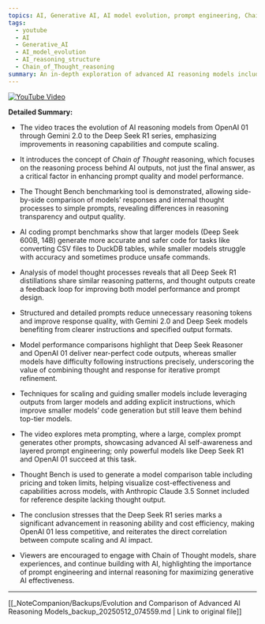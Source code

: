 ```yaml
---
topics: AI, Generative AI, AI model evolution, prompt engineering, Chain of Thought reasoning
tags:
  - youtube
  - AI
  - Generative_AI
  - AI_model_evolution
  - AI_reasoning_structure
  - Chain_of_Thought_reasoning
summary: An in-depth exploration of advanced AI reasoning models including OpenAI 01, Gemini 2.0, and Deep Seek R1 series, highlighting the importance of Chain of Thought reasoning, prompt engineering, and model benchmarking with Thought Bench.
---
```


[![YouTube Video](https://www.youtube.com/watch?v=XXXXXXX)](https://www.youtube.com/watch?v=XXXXXXX)

**Detailed Summary:**

- The video traces the evolution of AI reasoning models from OpenAI 01 through Gemini 2.0 to the Deep Seek R1 series, emphasizing improvements in reasoning capabilities and compute scaling.

- It introduces the concept of *Chain of Thought* reasoning, which focuses on the reasoning process behind AI outputs, not just the final answer, as a critical factor in enhancing prompt quality and model performance.

- The Thought Bench benchmarking tool is demonstrated, allowing side-by-side comparison of models’ responses and internal thought processes to simple prompts, revealing differences in reasoning transparency and output quality.

- AI coding prompt benchmarks show that larger models (Deep Seek 600B, 14B) generate more accurate and safer code for tasks like converting CSV files to DuckDB tables, while smaller models struggle with accuracy and sometimes produce unsafe commands.

- Analysis of model thought processes reveals that all Deep Seek R1 distillations share similar reasoning patterns, and thought outputs create a feedback loop for improving both model performance and prompt design.

- Structured and detailed prompts reduce unnecessary reasoning tokens and improve response quality, with Gemini 2.0 and Deep Seek models benefiting from clearer instructions and specified output formats.

- Model performance comparisons highlight that Deep Seek Reasoner and OpenAI 01 deliver near-perfect code outputs, whereas smaller models have difficulty following instructions precisely, underscoring the value of combining thought and response for iterative prompt refinement.

- Techniques for scaling and guiding smaller models include leveraging outputs from larger models and adding explicit instructions, which improve smaller models’ code generation but still leave them behind top-tier models.

- The video explores meta prompting, where a large, complex prompt generates other prompts, showcasing advanced AI self-awareness and layered prompt engineering; only powerful models like Deep Seek R1 and OpenAI 01 succeed at this task.

- Thought Bench is used to generate a model comparison table including pricing and token limits, helping visualize cost-effectiveness and capabilities across models, with Anthropic Claude 3.5 Sonnet included for reference despite lacking thought output.

- The conclusion stresses that the Deep Seek R1 series marks a significant advancement in reasoning ability and cost efficiency, making OpenAI 01 less competitive, and reiterates the direct correlation between compute scaling and AI impact.

- Viewers are encouraged to engage with Chain of Thought models, share experiences, and continue building with AI, highlighting the importance of prompt engineering and internal reasoning for maximizing generative AI effectiveness.

---
[[_NoteCompanion/Backups/Evolution and Comparison of Advanced AI Reasoning Models_backup_20250512_074559.md | Link to original file]]